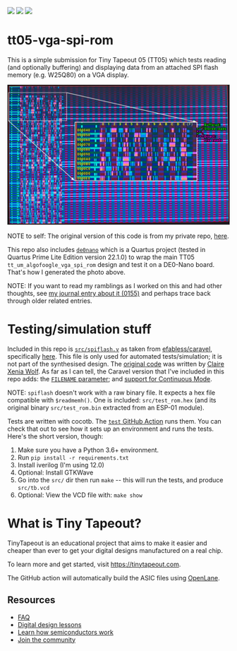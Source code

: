![](../../workflows/gds/badge.svg) ![](../../workflows/docs/badge.svg) ![](../../workflows/test/badge.svg)

# tt05-vga-spi-rom

This is a simple submission for Tiny Tapeout 05 (TT05) which tests reading (and optionally buffering) and displaying data from an attached SPI flash memory (e.g. W25Q80) on a VGA display.

![VGA display showing SPI flash ROM contents](./doc/vga_spi_rom-display.jpg)

NOTE to self: The original version of this code is from my private repo, [here](https://github.com/algofoogle/sandpit/tree/master/fpga/vga_spi_rom).

This repo also includes [`de0nano`](./de0nano/) which is a Quartus project (tested in Quartus Prime Lite Edition version 22.1.0) to wrap the main TT05 `tt_um_algofoogle_vga_spi_rom` design and test it on a DE0-Nano board. That's how I generated the photo above.

NOTE: If you want to read my ramblings as I worked on this and had other thoughts, see [my journal entry about it (0155)](https://github.com/algofoogle/journal/blob/master/0155-2023-10-09.md) and perhaps trace back through older related entries.

# Testing/simulation stuff

Included in this repo is [`src/spiflash.v`](src/spiflash.v) as taken from [efabless/caravel], specifically [here](https://github.com/efabless/caravel/blob/978fa0802312917957ad7186523d946c8cce3c9f/verilog/dv/caravel/spiflash.v). This file is only used for automated tests/simulation; it is not part of the synthesised design. The [original code](https://github.com/YosysHQ/picorv32/blob/f00a88c36eaab478b64ee27d8162e421049bcc66/picosoc/spiflash.v) was written by [Claire Xenia Wolf](https://github.com/clairexen). As far as I can tell, the Caravel version that I've included in this repo adds: the [`FILENAME` parameter](https://github.com/efabless/caravel/blob/main/verilog/dv/caravel/spiflash.v#L41); and [support for Continuous Mode](https://github.com/efabless/caravel/blob/978fa0802312917957ad7186523d946c8cce3c9f/verilog/dv/caravel/spiflash.v#L290-L324).

NOTE: `spiflash` doesn't work with a raw binary file. It expects a hex file compatible with `$readmemh()`. One is included: `src/test_rom.hex` (and its original binary `src/test_rom.bin` extracted from an ESP-01 module).

Tests are written with cocotb. The [`test` GitHub Action](.github/workflows/test.yaml) runs them. You can check that out to see how it sets up an environment and runs the tests. Here's the short version, though:
1.  Make sure you have a Python 3.6+ environment.
2.  Run `pip install -r requirements.txt`
3.  Install iverilog (I'm using 12.0)
4.  Optional: Install GTKWave
5.  Go into the `src/` dir then run `make` -- this will run the tests, and produce `src/tb.vcd`
6.  Optional: View the VCD file with: `make show`


# What is Tiny Tapeout?

TinyTapeout is an educational project that aims to make it easier and cheaper than ever to get your digital designs manufactured on a real chip.

To learn more and get started, visit https://tinytapeout.com.

The GitHub action will automatically build the ASIC files using [OpenLane](https://www.zerotoasiccourse.com/terminology/openlane/).


## Resources

- [FAQ](https://tinytapeout.com/faq/)
- [Digital design lessons](https://tinytapeout.com/digital_design/)
- [Learn how semiconductors work](https://tinytapeout.com/siliwiz/)
- [Join the community](https://discord.gg/rPK2nSjxy8)

[efabless/caravel]: https://github.com/efabless/caravel/tree/main
